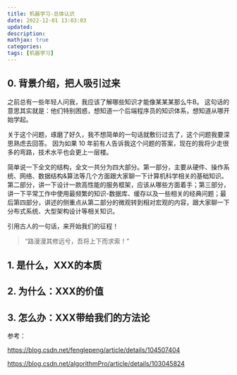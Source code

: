```yaml
---
title: 机器学习-总体认识
date: 2022-12-01 13:03:03
updated:
description: 
mathjax: true
categories:
tags: [机器学习]
---
```


## 0. 背景介绍，把人吸引过来

之前总有一些年轻人问我，我应该了解哪些知识才能像某某某那么牛B。
这句话的意思其实就是：他们特别困惑，想知道一个后端程序员的知识体系，想知道从哪开始学起。

关于这个问题，琢磨了好久，我不想简单的一句话就敷衍过去了，这个问题我要深思熟虑去回答。
因为如果 10 年前有人告诉我这个问题的答案，现在的我将少走很多的弯路，技术水平也会更上一层楼。

简单说一下全文的结构，全文一共分为四大部分。第一部分，主要从硬件、操作系统、网络、数据结构&算法等几个方面跟大家聊一下计算机科学相关的基础知识。第二部分，讲一下设计一款高性能的服务框架，应该从哪些方面着手；第三部分，讲一下平常工作中使用最频繁的知识-数据库、缓存以及一些相关的经典问题；最后第四部分，讲述的侧重点从第二部分的微观转到相对宏观的内容，跟大家聊一下分布式系统、大型架构设计等相关知识。

引用古人的一句话，来开始我们的征程！
> “路漫漫其修远兮，吾将上下而求索！”

<!-- more -->

## 1. 是什么，XXX的本质

## 2. 为什么：XXX的价值

## 3. 怎么办：XXX带给我们的方法论

参考：

https://blog.csdn.net/fenglepeng/article/details/104507404

https://blog.csdn.net/algorithmPro/article/details/103045824